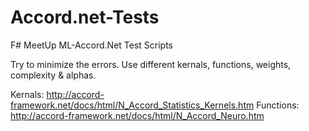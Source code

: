 # Accord.net-Tests
F# MeetUp ML-Accord.Net Test Scripts

Try to minimize the errors. Use different kernals, functions, weights, complexity & alphas.

Kernals: http://accord-framework.net/docs/html/N_Accord_Statistics_Kernels.htm
Functions: http://accord-framework.net/docs/html/N_Accord_Neuro.htm

